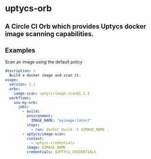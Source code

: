 # uptycs-orb

<!---
[![CircleCI Build Status](https://circleci.com/gh/uptycs/uptycs-orb.svg?style=shield "CircleCI Build Status")](https://circleci.com/gh/uptycs/uptycs-orb) [![CircleCI Orb Version](https://badges.circleci.com/orbs/uptycs/uptycs-orb.svg)](https://circleci.com/developer/orbs/orb/uptycs/uptycs-orb) [![GitHub License](https://img.shields.io/badge/license-MIT-lightgrey.svg)](https://raw.githubusercontent.com/<organization>/<project-name>/master/LICENSE) [![CircleCI Community](https://img.shields.io/badge/community-CircleCI%20Discuss-343434.svg)](https://discuss.circleci.com/c/ecosystem/orbs)

--->

A Circle CI Orb which provides Uptycs docker image scanning capabilities.
---

## Examples

Scan an image using the default policy

```yaml
description: >
  Build a docker image and scan it.
usage:
  version: 2.1
  orbs:
    iamge-scan: uptycs/image-scan@1.2.3
  workflows:
    use-my-orb:
      jobs:
        - build:
          environment:
            IMAGE_NAME: "myimage:latest"
          steps:
            - run: docker build -t $IMAGE_NAME .
        - uptycs/image-scan:
          context:
            - uptycs-credentials
          image: $IMAGE_NAME
          credentials: $UPTYCS_CREDENTIALS

```
